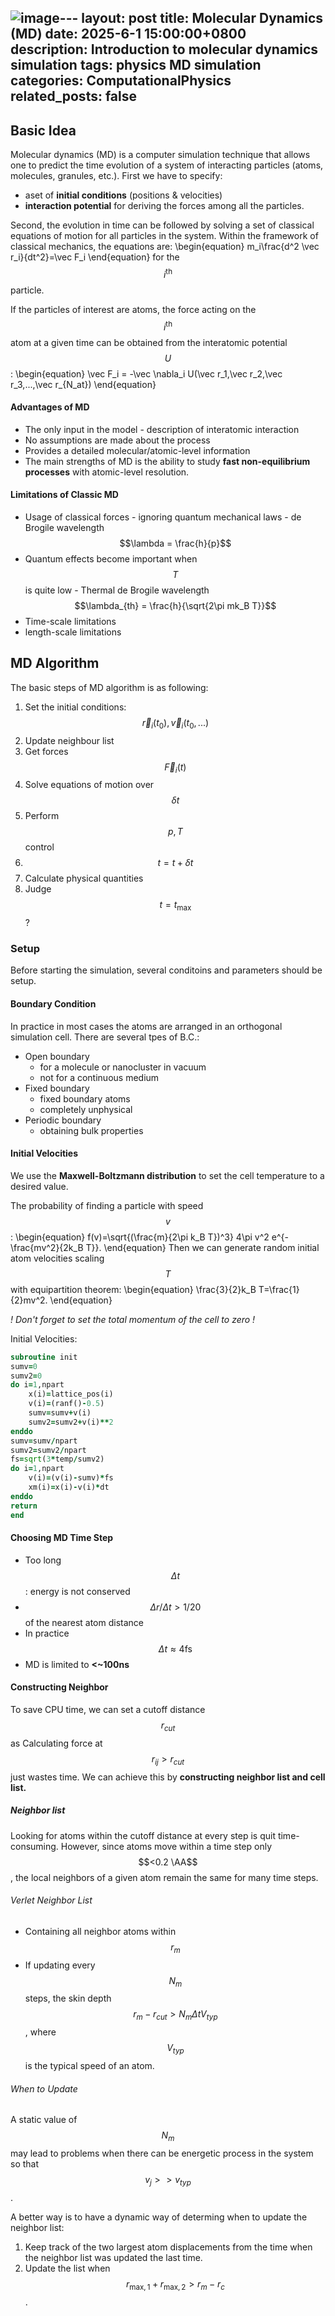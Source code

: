 ![image](https://github.com/user-attachments/assets/5164326b-6986-426e-85a6-61d799cf2b53)---
layout: post
title: Molecular Dynamics (MD)
date: 2025-6-1 15:00:00+0800
description: Introduction to molecular dynamics simulation 
tags: physics MD simulation
categories: ComputationalPhysics
related_posts: false
---

## Basic Idea
Molecular dynamics (MD) is a computer simulation technique that allows one to predict the time evolution of a system of interacting particles (atoms, molecules, granules, etc.).
First we have to specify:
- aset of **initial conditions** (positions & velocities)
- **interaction potential** for deriving the forces among all the particles.

Second, the evolution in time can be followed by solving a  set of classical equations of motion for all particles in the system. Within the framework of classical mechanics, the equations are:
\begin{equation}
m_i\frac{d^2 \vec r_i}{dt^2}=\vec F_i
\end{equation}
for the $$i^{\text{th}}$$ particle.

If the particles of interest are atoms, the force acting on the $$i^{\text{th}}$$ atom at a given time can be obtained from the interatomic potential $$U$$ :
\begin{equation}
\vec F_i = -\vec \nabla_i U(\vec r_1,\vec r_2,\vec r_3,...,\vec r_{N_at})
\end{equation}

#### Advantages of MD
- The only input in the model - description of interatomic interaction
- No assumptions are made about the process
- Provides a detailed molecular/atomic-level information
- The main strengths of MD is the ability to study **fast non-equilibrium processes** with atomic-level resolution.

#### Limitations of Classic MD
- Usage of classical forces - ignoring quantum mechanical laws - de Brogile wavelength $$\lambda = \frac{h}{p}$$
- Quantum effects become important when $$T$$ is quite low - Thermal de Brogile wavelength $$\lambda_{th} = \frac{h}{\sqrt{2\pi mk_B T}}$$
- Time-scale limitations
- length-scale limitations

## MD Algorithm
The basic steps of MD algorithm is as following:
1. Set the initial conditions: $$\vec r_i(t_0),\vec v_i(t_0,...)$$
2. Update neighbour list
3. Get forces $$\vec F_i(t)$$
4. Solve equations of motion over $$\delta t$$
5. Perform $$p,T$$ control
6. $$t=t+\delta t$$
7. Calculate physical quantities
8. Judge $$t=t_{\text{max}}$$?

### Setup
Before starting the simulation, several conditoins and parameters should be setup.
#### Boundary Condition
In practice in most cases the atoms are arranged in an orthogonal simulation cell. There are several tpes of B.C.:
- Open boundary
    * for a molecule or nanocluster in vacuum
    * not for a continuous medium
- Fixed boundary
    * fixed boundary atoms
    * completely unphysical
- Periodic boundary
    * obtaining bulk properties

#### Initial Velocities
We use the **Maxwell-Boltzmann distribution** to set the cell temperature to a desired value.

The probability of finding a particle with speed $$v$$:
\begin{equation}
f(v)=\sqrt{(\frac{m}{2\pi k_B T})^3} 4\pi v^2 e^{-\frac{mv^2}{2k_B T}}.
\end{equation}
Then we can generate random initial atom velocities scaling $$T$$ with equipartition theorem:
\begin{equation}
\frac{3}{2}k_B T=\frac{1}{2}mv^2.
\end{equation}

*! Don't forget to set the total momentum of the cell to zero !*

Initial Velocities:
```fortran
subroutine init
sumv=0
sumv2=0
do i=1,npart
    x(i)=lattice_pos(i)
    v(i)=(ranf()-0.5)
    sumv=sumv+v(i)
    sumv2=sumv2+v(i)**2
enddo
sumv=sumv/npart
sumv2=sumv2/npart
fs=sqrt(3*temp/sumv2)
do i=1,npart
    v(i)=(v(i)-sumv)*fs
    xm(i)=x(i)-v(i)*dt
enddo
return
end
```

#### Choosing MD Time Step
- Too long $$\Delta t$$: energy is not conserved
- $$\Delta r/\Delta t > 1/20$$ of the nearest atom distance
- In practice $$\Delta t \approx 4\text{fs}$$
- MD is limited to **<~100ns**

#### Constructing Neighbor
To save CPU time, we can set a cutoff distance $$r_{cut}$$ as Calculating force at $$r_{ij}>r_{cut}$$ just wastes time. We can achieve this by **constructing neighbor list and cell list.**
##### Neighbor list
Looking for atoms within the cutoff distance at every step is quit time-consuming. However, since atoms move within a time step only $$<0.2 \AA$$, the local neighbors of a given atom remain the same for many time steps.
###### Verlet Neighbor List
- Containing all neighbor atoms within $$r_m$$
- If updating every $$N_m$$ steps, the skin depth $$r_m-r_{cut} > N_m\Delta t V_{typ}$$, where $$V_{typ}$$ is the typical speed of an atom.
###### When to Update
A static value of $$N_m$$ may lead to problems when there can be energetic process in the system so that $$v_j >> v_{typ}$$.

A better way is to have a dynamic way of determing when to update the neighbor list:
1. Keep track of the two largest atom displacements from the time when the neighbor list was updated the last time.
2. Update the list when $$r_{\text{max},1}+r_{\text{max},2}>r_m-r_c$$.





